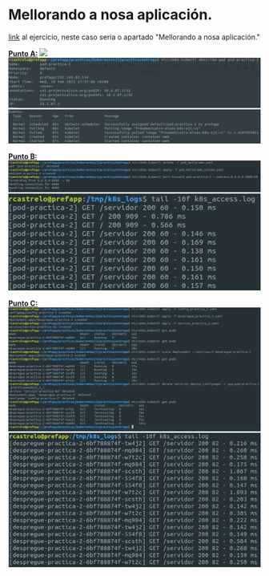 # Mellorando a nosa aplicación.
[link]( https://prefapp.github.io/formacion/cursos/kubernetes/#/./00_actividades/03_modulo_3?id=a-creando-a-nosa-infraestrutura) al ejercicio, neste caso seria o apartado "Mellorando a nosa aplicación."

**<u>Punto A:</u>**
![](../../../_media/solucion/mellorado_01.png)
![](../../../_media/solucion/mellorado_02.png)
![](../../../_media/solucion/mellorado_03.png)

**<u>Punto B:</u>**
![](../../../_media/solucion/mellorado_04.png)
![](../../../_media/solucion/mellorado_05.png)

**<u>Punto C:</u>**
![](../../../_media/solucion/mellorado_06.png)
![](../../../_media/solucion/mellorado_07.png)
